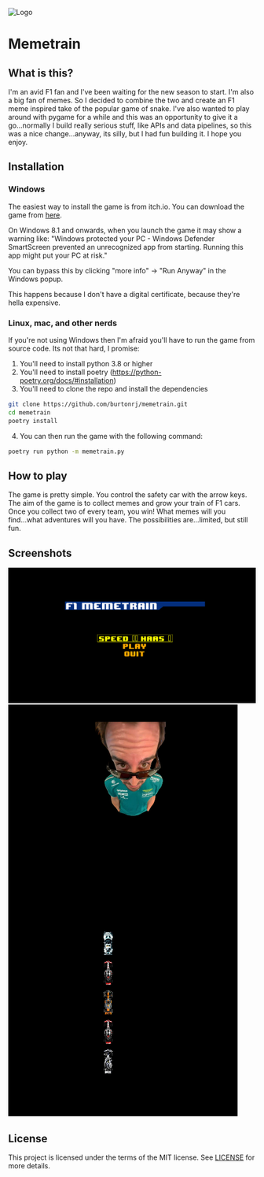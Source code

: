 ![Logo](assets/logo.png)

# Memetrain

## What is this?

I'm an avid F1 fan and I've been waiting for the new season to start. I'm also a big fan of memes. So I decided to combine the two and create an F1 meme inspired take of the popular game of snake. I've also wanted to play around with pygame for a while and this was an opportunity to give it a go...normally I build really serious stuff, like APIs and data pipelines, so this was a nice change...anyway, its silly, but I had fun building it. I hope you enjoy.


## Installation

### Windows

The easiest way to install the game is from itch.io. You can download the game from [here](https://naughtywasp.itch.io/memetrain).

On Windows 8.1 and onwards, when you launch the game it may show a warning like:
    "Windows protected your PC - Windows Defender SmartScreen prevented an 
    unrecognized app from starting. Running this app might put your PC at risk."
    
You can bypass this by clicking "more info" -> "Run Anyway" in the Windows popup.

This happens because I don't have a digital certificate, because they're hella expensive.

### Linux, mac, and other nerds

If you're not using Windows then I'm afraid you'll have to run the game from source code. Its not that hard, I promise:

1. You'll need to install python 3.8 or higher
2. You'll need to install poetry (https://python-poetry.org/docs/#installation)
3. You'll need to clone the repo and install the dependencies

```bash
git clone https://github.com/burtonrj/memetrain.git
cd memetrain
poetry install
```

4. You can then run the game with the following command:

```bash
poetry run python -m memetrain.py
```

## How to play

The game is pretty simple. You control the safety car with the arrow keys. The aim of the game is to collect memes and grow your train of F1 cars. Once you collect two of every team, you win!
What memes will you find...what adventures will you have. The possibilities are...limited, but still fun.

## Screenshots

![Screenshot 1](assets/screenshots/menu.png)
![Screenshot 2](assets/screenshots/ingame.png)

## License

This project is licensed under the terms of the MIT license. See [LICENSE](LICENSE) for more details.

